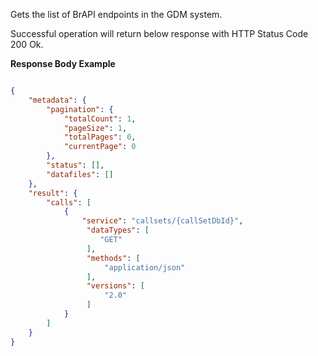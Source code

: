 
Gets the list of BrAPI endpoints in the GDM system.

Successful operation will return below response with HTTP Status Code 200 Ok.

**Response Body Example**

```json

{
    "metadata": {
        "pagination": {
            "totalCount": 1,
            "pageSize": 1,
            "totalPages": 0,
            "currentPage": 0
        },
        "status": [],
        "datafiles": []
    },
    "result": {
        "calls": [
            {
                "service": "callsets/{callSetDbId}",
                 "dataTypes": [
                    "GET"
                 ],
                 "methods": [
                     "application/json"
                 ],
                 "versions": [
                     "2.0"
                 ] 
            }
        ]
    }
}
        
```






